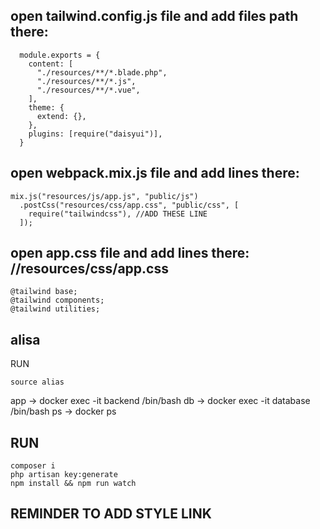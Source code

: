 ##  open tailwind.config.js file and add files path there:
```
  module.exports = {
    content: [
      "./resources/**/*.blade.php",
      "./resources/**/*.js",
      "./resources/**/*.vue",
    ],
    theme: {
      extend: {},
    },
    plugins: [require("daisyui")],
  }
```
## open webpack.mix.js file and add lines there:
```
mix.js("resources/js/app.js", "public/js")
  .postCss("resources/css/app.css", "public/css", [
    require("tailwindcss"), //ADD THESE LINE
  ]);
```
## open app.css file and add lines there: //resources/css/app.css
```
@tailwind base;
@tailwind components;
@tailwind utilities;
```
## alisa
RUN
```
source alias
```
  app -> docker exec -it backend /bin/bash
  db -> docker exec -it database /bin/bash
  ps -> docker ps


## RUN
```
composer i
php artisan key:generate
npm install && npm run watch
```

## REMINDER TO ADD STYLE LINK